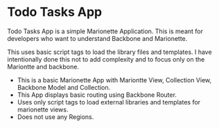 # Todo Tasks App

Todo Tasks App is a simple Marionette Application. This is meant for developers who want to understand Backbone and Marionette.

This uses basic script tags to load the library files and templates. I have intentionally done this not to add complexity and to focus only on the Mariontte and backbone.

+ This is a basic Marionette App with Mariontte View, Collection View, Backbone Model and Collection.
+ This App displays basic routing using Backbone Router.
+ Uses only script tags to load external libraries and templates for marionette views.
+ Does not use any Regions.
